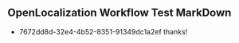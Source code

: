 ## OpenLocalization Workflow Test MarkDown
* 7672dd8d-32e4-4b52-8351-91349dc1a2ef 
thanks!<!--HONumber=Mar16_HO2-->
